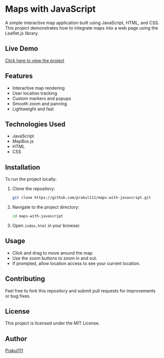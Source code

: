 # Maps with JavaScript

A simple interactive map application built using JavaScript, HTML, and CSS. This project demonstrates how to integrate maps into a web page using the Leaflet.js library.

## Live Demo
[Click here to view the project](https://prakul111.github.io/maps-with-javascript/)

## Features
- Interactive map rendering
- User location tracking
- Custom markers and popups
- Smooth zoom and panning
- Lightweight and fast

## Technologies Used
- JavaScript
- MapBox.js
- HTML
- CSS

## Installation
To run the project locally:
1. Clone the repository:
   ```bash
   git clone https://github.com/prakul111/maps-with-javascript.git
   ```
2. Navigate to the project directory:
   ```bash
   cd maps-with-javascript
   ```
3. Open `index.html` in your browser.

## Usage
- Click and drag to move around the map.
- Use the zoom buttons to zoom in and out.
- If prompted, allow location access to see your current location.

## Contributing
Feel free to fork this repository and submit pull requests for improvements or bug fixes.

## License
This project is licensed under the MIT License.

## Author
[Prakul111](https://github.com/prakul111)

